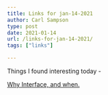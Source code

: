 ```yaml
---
title: Links for jan-14-2021
author: Carl Sampson
type: post
date: 2021-01-14
url: /links-for-jan-14-2021/
tags: ["links"]

---
```

Things I found interesting today -

[Why Interface, and when.](https://isshiki.medium.com/why-interface-and-when-40a192b8c1eb)


